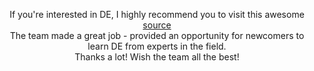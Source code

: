 <p align="center" markdown="1">
If you're interested in DE, I highly recommend you to visit this awesome <a href="https://datalearn.ru/" target="_blank">source</a> <br>
The team made a great job - provided an opportunity for newcomers to learn DE from experts in the field. <br>
Thanks a lot! Wish the team all the best!
</p>
